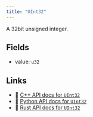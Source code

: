 ```yaml
---
title: "UInt32"
---
```


A 32bit unsigned integer.

## Fields

* value: `u32`

## Links
 * 🌊 [C++ API docs for `UInt32`](https://ref.rerun.io/docs/cpp/stable/structrerun_1_1datatypes_1_1UInt32.html)
 * 🐍 [Python API docs for `UInt32`](https://ref.rerun.io/docs/python/stable/common/datatypes#rerun.datatypes.UInt32)
 * 🦀 [Rust API docs for `UInt32`](https://docs.rs/rerun/latest/rerun/datatypes/struct.UInt32.html)


